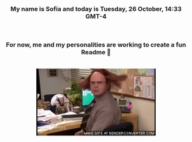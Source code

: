 


<div align="center">
<h3 >My name is Sofia and today is Tuesday, 26 October, 14:33 GMT-4</h3><br>
<h3 >For now, me and my personalities are working to create a fun Readme 👋
</h3><br>
<img src='img/dwight.gif' alt='working...'/>
</div>
